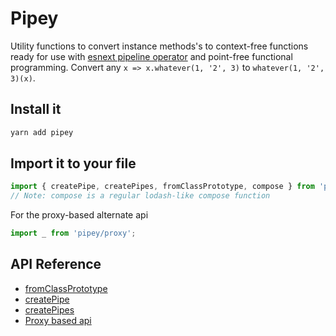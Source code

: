 # Pipey

Utility functions to convert instance methods's to context-free functions ready for use with [esnext pipeline operator](https://github.com/tc39/proposal-pipeline-operator) and point-free functional programming. Convert any `x => x.whatever(1, '2', 3)` to `whatever(1, '2', 3)(x)`.


## Install it
```bash
yarn add pipey
```

## Import it to your file

```js
import { createPipe, createPipes, fromClassPrototype, compose } from 'pipey';
// Note: compose is a regular lodash-like compose function
```

For the proxy-based alternate api
```js
import _ from 'pipey/proxy';
```

## API Reference

* [fromClassPrototype](./fromClassPrototype.md)
* [createPipe](./createPipe.md)
* [createPipes](./createPipes.md)
* [Proxy based api](./proxy.md)
